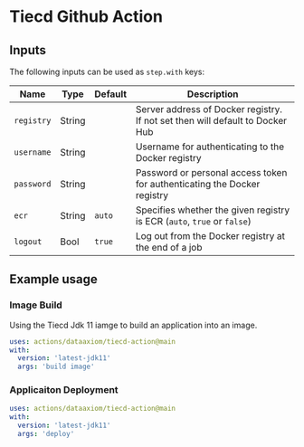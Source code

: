 # Tiecd Github Action



## Inputs

The following inputs can be used as `step.with` keys:

| Name       | Type   | Default | Description                                                                   |
|------------|--------|---------|-------------------------------------------------------------------------------|
| `registry` | String |         | Server address of Docker registry. If not set then will default to Docker Hub |
| `username` | String |         | Username for authenticating to the Docker registry                            |
| `password` | String |         | Password or personal access token for authenticating the Docker registry      |
| `ecr`      | String | `auto`  | Specifies whether the given registry is ECR (`auto`, `true` or `false`)       |
| `logout`   | Bool   | `true`  | Log out from the Docker registry at the end of a job                          |


## Example usage

### Image Build

Using the Tiecd Jdk 11 iamge to build an application into an image.

```yaml
uses: actions/dataaxiom/tiecd-action@main
with:
  version: 'latest-jdk11'
  args: 'build image'
```

### Applicaiton Deployment

```yaml
uses: actions/dataaxiom/tiecd-action@main
with:
  version: 'latest-jdk11'
  args: 'deploy'
```
